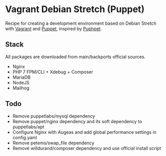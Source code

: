 # Vagrant Debian Stretch (Puppet)

Recipe for creating a development environment based on Debian Stretch with [Vagrant](https://www.vagrantup.com/) and [Puppet](https://docs.puppet.com/puppet/latest/), inspired by [Puphpet](https://puphpet.com/#custom-files).

## Stack

All packages are downloaded from main/backports official sources.

* Nginx
* PHP 7 FPM/CLI + Xdebug + Composer
* MariaDB
* NodeJS
* Mailhog

## Todo

* Remove puppetlabs/mysql dependency
* Remove puppet/nginx dependency and its soft dependency to puppetlabs/apt
* Configure Nginx with Augeas and add global performance settings in config.yaml
* Remove petems/swap_file dependency
* Remove willdurand/composer dependency and use official install script
